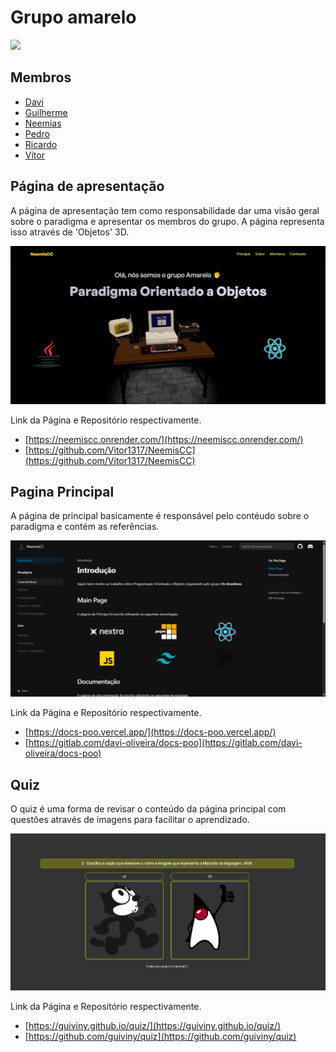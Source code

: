 # Grupo amarelo 

![](https://avatars.githubusercontent.com/u/185859528?s=96&v=4)

## Membros

- [Davi](https://github.com/davi-oliveira/davi-oliveira)
- [Guilherme](https://github.com/guiviny)
- [Neemias](https://github.com/Albatrovski)
- [Pedro](https://github.com/pedrontx)
- [Ricardo](https://github.com/RicardoHolanda)
- [Vitor](https://github.com/Vitor1317)

## Página de apresentação

A página de apresentação tem como responsabilidade dar uma visão geral sobre o paradigma e apresentar os membros do grupo. A página representa isso através de 'Objetos' 3D.

![](public/paginaApresentacao.png)

Link da Página e Repositório respectivamente.
- [https://neemiscc.onrender.com/](https://neemiscc.onrender.com/)
- [https://github.com/Vitor1317/NeemisCC](https://github.com/Vitor1317/NeemisCC)

## Pagina Principal

A página de principal basicamente é responsável pelo contéudo sobre o paradigma e contém as referências.

![](public/paginaPrincipal.png)

Link da Página e Repositório respectivamente.
- [https://docs-poo.vercel.app/](https://docs-poo.vercel.app/)
- [https://gitlab.com/davi-oliveira/docs-poo](https://gitlab.com/davi-oliveira/docs-poo)

## Quiz

O quiz é uma forma de revisar o conteúdo da página principal com questões através de imagens para facilitar o aprendizado.

![](public/quiz.png)

Link da Página e Repositório respectivamente.
- [https://guiviny.github.io/quiz/](https://guiviny.github.io/quiz/)
- [https://github.com/guiviny/quiz](https://github.com/guiviny/quiz)
